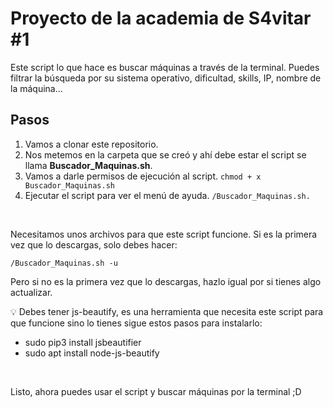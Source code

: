 # Proyecto de la academia de S4vitar #1

Este script lo que hace es buscar máquinas a través de la terminal. Puedes filtrar la búsqueda por su sistema operativo, dificultad, skills, IP, nombre de la máquina...

## Pasos

1. Vamos a clonar este repositorio.
2. Nos metemos en la carpeta que se creó y ahí debe estar el script se llama **Buscador_Maquinas.sh**.
3. Vamos a darle permisos de ejecución al script. `chmod + x Buscador_Maquinas.sh`
4. Ejecutar el script para ver el menú de ayuda. `/Buscador_Maquinas.sh.`

<br>

Necesitamos unos archivos para que este script funcione. Si es la primera vez que lo descargas, solo debes hacer:
 
`/Buscador_Maquinas.sh -u`

Pero si no es la primera vez que lo descargas, hazlo igual por si tienes algo actualizar.

💡 Debes tener js-beautify, es una herramienta que necesita este script para que funcione sino lo tienes sigue estos pasos para instalarlo:

- sudo pip3 install jsbeautifier
- sudo apt install node-js-beautify

<br>

Listo, ahora puedes usar el script y buscar máquinas por la terminal  ;D
